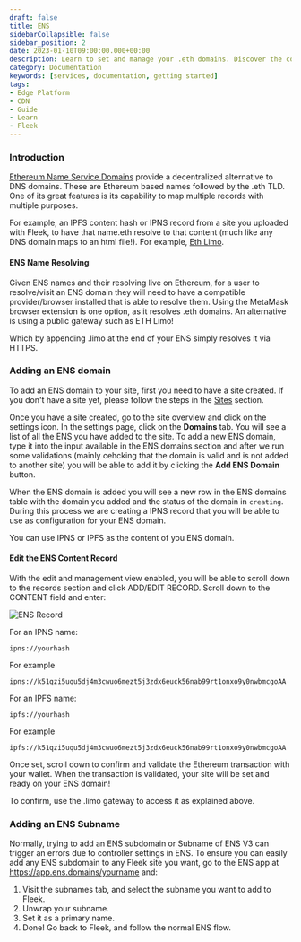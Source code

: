 ```yaml
---
draft: false
title: ENS 
sidebarCollapsible: false
sidebar_position: 2
date: 2023-01-10T09:00:00.000+00:00
description: Learn to set and manage your .eth domains. Discover the convenience of .limo gateway and how to resolve seamlessly with MetaMask or public gateways..
category: Documentation
keywords: [services, documentation, getting started]
tags:
- Edge Platform
- CDN
- Guide
- Learn
- Fleek
---
```


### Introduction

[Ethereum Name Service Domains](https://ens.domains/es/) provide a decentralized alternative to DNS domains. These are Ethereum based names followed by the .eth TLD. One of its great features is its capability to map multiple records with multiple purposes.

For example, an IPFS content hash or IPNS record from a site you uploaded with Fleek, to have that name.eth resolve to that content (much like any DNS domain maps to an html file!). For example, [Eth Limo](https://ens.eth.limo/).

#### ENS Name Resolving

Given ENS names and their resolving live on Ethereum, for a user to resolve/visit an ENS domain they will need to have a compatible provider/browser installed that is able to resolve them. Using the MetaMask browser extension is one option, as it resolves .eth domains. An alternative is using a public gateway such as ETH Limo!

Which by appending .limo at the end of your ENS simply resolves it via HTTPS.

### Adding an ENS domain

To add an ENS domain to your site, first you need to have a site created. If you don't have a site yet, please follow the steps in the [Sites](/docs/Sites) section.

Once you have a site created, go to the site overview and click on the settings icon. In the settings page, click on the **Domains** tab. You will see a list of all the ENS you have added to the site. To add a new ENS domain, type it into the input available in the ENS domains section and after we run some validations (mainly cehcking that the domain is valid and is not added to another site) you will be able to add it by clicking the **Add ENS Domain** button.

When the ENS domain is added you will see a new row in the ENS domains table with the domain you added and the status of the domain in `creating`. During this process we are creating a IPNS record that you will be able to use as configuration for your ENS domain.

You can use IPNS or IPFS as the content of you ENS domain. 

#### Edit the ENS Content Record

With the edit and management view enabled, you will be able to scroll down to the records section and click ADD/EDIT RECORD. Scroll down to the CONTENT field and enter:

![ENS Record](https://storage.fleek.zone/27a60cdd-37d3-480c-ae88-3ad4ca886b13-bucket/imgs/fleek-record.gif)

For an IPNS name:

```
ipns://yourhash
```

For example

```
ipns://k51qzi5uqu5dj4m3cwuo6mezt5j3zdx6euck56nab99rt1onxo9y0nwbmcgoAA
```

For an IPFS name:

```
ipfs://yourhash
```

For example

```
ipfs://k51qzi5uqu5dj4m3cwuo6mezt5j3zdx6euck56nab99rt1onxo9y0nwbmcgoAA
```

Once set, scroll down to confirm and validate the Ethereum transaction with your wallet. When the transaction is validated, your site will be set and ready on your ENS domain!

To confirm, use the .limo gateway to access it as explained above.


### Adding an ENS Subname

Normally, trying to add an ENS subdomain or Subname of ENS V3 can trigger an errors due to controller settings in ENS. To ensure you can easily add any ENS subdomain to any Fleek site you want, go to the ENS app at https://app.ens.domains/yourname and:

1. Visit the subnames tab, and select the subname you want to add to Fleek.
2. Unwrap your subname.
3. Set it as a primary name.
4. Done! Go back to Fleek, and follow the normal ENS flow.